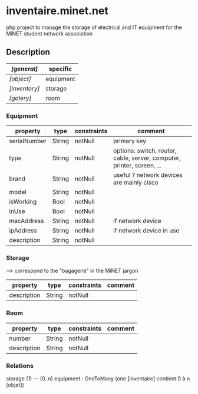 # inventaire.minet.net

php project to manage the storage of electrical and IT equipment for the 
MiNET student network association

## Description

| *[general]*   | specific  |
| ------------- | --------- |
| *[object]*    | equipment |
| *[inventory]* | storage   |
| *[galery]*    | room      |

### Equipment

| property     | type   | constraints | comment                                                                |
|--------------|--------|-------------|------------------------------------------------------------------------|
| serialNumber | String | notNull     | primary key                                                            |
| type         | String | notNull     | options: switch, router, cable, server, computer, printer, screen, ... |
| brand        | String | notNull     | useful ? network devices are mainly cisco                              |
| model        | String | notNull     |                                                                        |
| isWorking    | Bool   | notNull     |                                                                        |
| inUse        | Bool   | notNull     |                                                                        |
| macAddress   | String | notNull     | if network device                                                      |
| ipAddress    | String | notNull     | if network device in use                                               |
| description  | String | notNull     |                                                                        |


### Storage

 --> correspond to the "bagagerie" in the MiNET jargon

| property      | type   | constraints | comment     |
| ------------- | ------ | ----------- | ----------- |
| description   | String | notNull     |             |

### Room

| property      | type   | constraints | comment     |
| ------------- | ------ | ----------- | ----------- |
| number        | String | notNull     |             |
| description   | String | notNull     |             |

### Relations

storage (1) — (0..n) equipment : OneToMany (one [inventaire] contient 0 à n [objet])